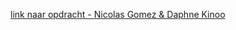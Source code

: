 [link naar opdracht - Nicolas Gomez & Daphne Kinoo](https://github.com/kinoodaphne/2imd-webtech3-lab1)
